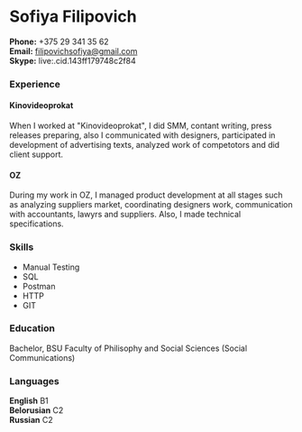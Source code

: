 # Sofiya Filipovich 
**Phone:** +375 29 341 35 62  
**Email:** filipovichsofiya@gmail.com  
**Skype:** live:.cid.143ff179748c2f84  
### Experience
#### Kinovideoprokat  
When I worked at "Kinovideoprokat", I did SMM, contant writing, press releases preparing, also I communicated with designers, participated in development of advertising texts, analyzed work of competotors and did client support.  
#### OZ
During my work in OZ, I managed product development at all stages such as analyzing suppliers market, coordinating designers work, communication with accountants, lawyrs and suppliers. Also, I made technical specifications.   
### Skills
* Manual Testing 
* SQL
* Postman 
* HTTP
* GIT
### Education
Bachelor, BSU Faculty of Philisophy and Social Sciences (Social Communications)  
### Languages 
**English** B1  
**Belorusian** C2  
**Russian** C2   

